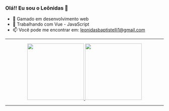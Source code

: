 ### Olá!! Eu sou o Leônidas 👋

- 🔭 Gamado em desenvolvimento web
- 🌱 Trabalhando com Vue - JavaScript
- 📫 Você pode me encontrar em: leonidasbaptistelli1@gmail.com
<hr>
<div align="center">
  <a href="https://github.com/LeonidasPedro">
  <img height="180em" src="https://github-readme-stats.vercel.app/api?username=LeonidasPedro&show_icons=true&theme=dracula&include_all_commits=true&count_private=true"/>
  <img height="180em" src="https://github-readme-stats.vercel.app/api/top-langs/?username=LeonidasPedro&layout=compact&langs_count=7&theme=dracula"/>
</div>
<hr>


